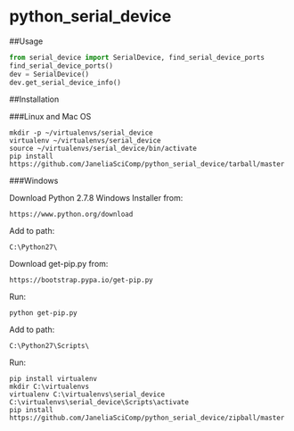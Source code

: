 python_serial_device
====================

##Usage


```python
from serial_device import SerialDevice, find_serial_device_ports
find_serial_device_ports()
dev = SerialDevice()
dev.get_serial_device_info()
```

##Installation

###Linux and Mac OS

```shell
mkdir -p ~/virtualenvs/serial_device
virtualenv ~/virtualenvs/serial_device
source ~/virtualenvs/serial_device/bin/activate
pip install https://github.com/JaneliaSciComp/python_serial_device/tarball/master
```

###Windows

Download Python 2.7.8 Windows Installer from:

    https://www.python.org/download

Add to path:

    C:\Python27\

Download get-pip.py from:

    https://bootstrap.pypa.io/get-pip.py

Run:

```shell
python get-pip.py
```

Add to path:

    C:\Python27\Scripts\

Run:

```shell
pip install virtualenv
mkdir C:\virtualenvs
virtualenv C:\virtualenvs\serial_device
C:\virtualenvs\serial_device\Scripts\activate
pip install https://github.com/JaneliaSciComp/python_serial_device/zipball/master
```
